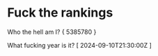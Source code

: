 # Fuck the rankings

Who the hell am I?
{ 5385780 }

What fucking year is it?
[ 2024-09-10T21:30:00Z ]
